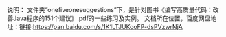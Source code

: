 说明：
文件夹“onefiveonesuggestions”下，是针对图书《编写高质量代码：改善Java程序的151个建议》.pdf的一些练习及实例。
文档所在位置，百度网盘地址：链接:https://pan.baidu.com/s/1K1LTJUKooFP-dsPVzwrNjA